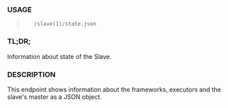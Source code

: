 <!--- This is an automatically generated file. DO NOT EDIT! --->
### USAGE ###
>        /slave(1)/state.json

### TL;DR; ###
Information about state of the Slave.

### DESCRIPTION ###
This endpoint shows information about the frameworks, executors
and the slave's master as a JSON object.